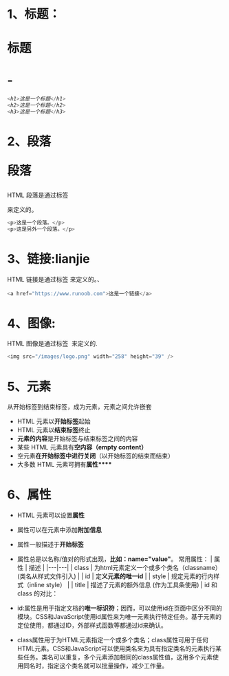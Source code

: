 
# 1、标题：<h1>标题</h1>
<h1>-<h6>

```python
<h1>这是一个标题</h1>
<h2>这是一个标题</h2>
<h3>这是一个标题</h3>
```
# 2、段落<p>段落</p>
HTML 段落是通过标签 <p> 来定义的。

```python
<p>这是一个段落。</p>
<p>这是另外一个段落。</p>
```

# 3、链接:<a>lianjie</a>
HTML 链接是通过标签 <a> 来定义的。、

```python
<a href="https://www.runoob.com">这是一个链接</a>
```

# 4、图像:<img   />
HTML 图像是通过标签 <img> 来定义的.

```python
<img src="/images/logo.png" width="258" height="39" />
```

# 5、元素
从开始标签到结束标签，成为元素，元素之间允许嵌套

- HTML 元素以**开始标签**起始
- HTML 元素以**结束标签**终止
- **元素的内容**是开始标签与结束标签之间的内容
- 某些 HTML 元素具有**空内容（empty content）**
- 空元素**在开始标签中进行关闭**（以开始标签的结束而结束）
- 大多数 HTML 元素可拥有**属性****​**
# 6、属性

- HTML 元素可以设置**属性**
- 属性可以在元素中添加**附加信息**
- 属性一般描述于**开始标签**
- 属性总是以名称/值对的形式出现，**比如：name="value"**。 常用属性：
 | 属性 | 描述 | 
|---|---|
 | class | 为html元素定义一个或多个类名（classname）(类名从样式文件引入) | 
 | id | 定**义元素的唯一id** | 
 | style | 规定元素的行内样式（inline style） | 
 | title | 描述了元素的额外信息 (作为工具条使用) | 
id 和class 的对比：

- id:属性是用于指定文档的**唯一标识符**；因而，可以使用id在页面中区分不同的模块。CSS和JavaScript使用id属性来为唯一元素执行特定任务。基于元素的定位使用，都通过ID，外部样式函数等都通过id来确认。
- class属性用于为HTML元素指定一个或多个类名；class属性可用于任何HTML元素。CSS和JavaScript可以使用类名来为具有指定类名的元素执行某些任务。类名可以重复，多个元素添加相同的class属性值，这用多个元素使用同名时，指定这个类名就可以批量操作，减少工作量。​
